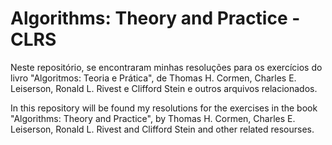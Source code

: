 # Algorithms: Theory and Practice - CLRS

Neste repositório, se encontraram minhas resoluções para os exercícios do livro "Algoritmos: Teoria e Prática", de Thomas H. Cormen, Charles E. Leiserson, Ronald L. Rivest e Clifford Stein e outros arquivos relacionados.

In this repository will be found my resolutions for the exercises in the book "Algorithms: Theory and Practice", by Thomas H. Cormen, Charles E. Leiserson, Ronald L. Rivest and Clifford Stein and other related resourses.
